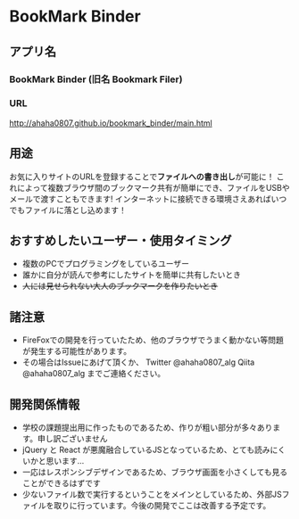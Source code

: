 # BookMark Binder
## アプリ名
### BookMark Binder (旧名 Bookmark Filer)

### URL 
http://ahaha0807.github.io/bookmark_binder/main.html

## 用途
お気に入りサイトのURLを登録することで**ファイルへの書き出し**が可能に！
これによって複数ブラウザ間のブックマーク共有が簡単にでき、ファイルをUSBやメールで渡すこともできます!
インターネットに接続できる環境さえあればいつでもファイルに落とし込めます！

## おすすめしたいユーザー・使用タイミング
+ 複数のPCでプログラミングをしているユーザー
+ 誰かに自分が読んで参考にしたサイトを簡単に共有したいとき
+ ~~人には見せられない大人のブックマークを作りたいとき~~

## 諸注意
+ FireFoxでの開発を行っていたため、他のブラウザでうまく動かない等問題が発生する可能性があります。
+ その場合はIssueにあげて頂くか、 Twitter @ahaha0807_alg Qiita @ahaha0807_alg までご連絡ください。

## 開発関係情報
+ 学校の課題提出用に作ったものであるため、作りが粗い部分が多々あります。申し訳ございません
+ jQuery と React が悪魔融合しているJSとなっているため、とても読みにくいかと思います…
+ 一応はレスポンシブデザインであるため、ブラウザ画面を小さくしても見ることができるはずです
+ 少ないファイル数で実行するということをメインとしているため、外部JSファイルを取りに行っています。今後の開発でここは改善する予定です。
